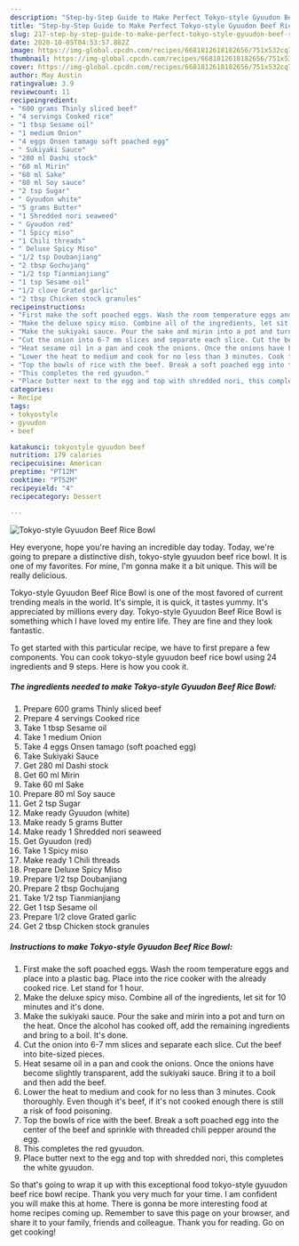 ```yaml
---
description: "Step-by-Step Guide to Make Perfect Tokyo-style Gyuudon Beef Rice Bowl"
title: "Step-by-Step Guide to Make Perfect Tokyo-style Gyuudon Beef Rice Bowl"
slug: 217-step-by-step-guide-to-make-perfect-tokyo-style-gyuudon-beef-rice-bowl
date: 2020-10-05T04:53:57.802Z
image: https://img-global.cpcdn.com/recipes/6681812618182656/751x532cq70/tokyo-style-gyuudon-beef-rice-bowl-recipe-main-photo.jpg
thumbnail: https://img-global.cpcdn.com/recipes/6681812618182656/751x532cq70/tokyo-style-gyuudon-beef-rice-bowl-recipe-main-photo.jpg
cover: https://img-global.cpcdn.com/recipes/6681812618182656/751x532cq70/tokyo-style-gyuudon-beef-rice-bowl-recipe-main-photo.jpg
author: May Austin
ratingvalue: 3.9
reviewcount: 11
recipeingredient:
- "600 grams Thinly sliced beef"
- "4 servings Cooked rice"
- "1 tbsp Sesame oil"
- "1 medium Onion"
- "4 eggs Onsen tamago soft poached egg"
- " Sukiyaki Sauce"
- "280 ml Dashi stock"
- "60 ml Mirin"
- "60 ml Sake"
- "80 ml Soy sauce"
- "2 tsp Sugar"
- " Gyuudon white"
- "5 grams Butter"
- "1 Shredded nori seaweed"
- " Gyuudon red"
- "1 Spicy miso"
- "1 Chili threads"
- " Deluxe Spicy Miso"
- "1/2 tsp Doubanjiang"
- "2 tbsp Gochujang"
- "1/2 tsp Tianmianjiang"
- "1 tsp Sesame oil"
- "1/2 clove Grated garlic"
- "2 tbsp Chicken stock granules"
recipeinstructions:
- "First make the soft poached eggs. Wash the room temperature eggs and place into a plastic bag. Place into the rice cooker with the already cooked rice. Let stand for 1 hour."
- "Make the deluxe spicy miso. Combine all of the ingredients, let sit for 10 minutes and it&#39;s done."
- "Make the sukiyaki sauce. Pour the sake and mirin into a pot and turn on the heat. Once the alcohol has cooked off, add the remaining ingredients and bring to a boil. It&#39;s done."
- "Cut the onion into 6-7 mm slices and separate each slice. Cut the beef into bite-sized pieces."
- "Heat sesame oil in a pan and cook the onions. Once the onions have become slightly transparent, add the sukiyaki sauce. Bring it to a boil and then add the beef."
- "Lower the heat to medium and cook for no less than 3 minutes. Cook thoroughly. Even though it&#39;s beef, if it&#39;s not cooked enough there is still a risk of food poisoning."
- "Top the bowls of rice with the beef. Break a soft poached egg into the center of the beef and sprinkle with threaded chili pepper around the egg."
- "This completes the red gyuudon."
- "Place butter next to the egg and top with shredded nori, this completes the white gyuudon."
categories:
- Recipe
tags:
- tokyostyle
- gyuudon
- beef

katakunci: tokyostyle gyuudon beef 
nutrition: 179 calories
recipecuisine: American
preptime: "PT12M"
cooktime: "PT52M"
recipeyield: "4"
recipecategory: Dessert

---
```



![Tokyo-style Gyuudon Beef Rice Bowl](https://img-global.cpcdn.com/recipes/6681812618182656/751x532cq70/tokyo-style-gyuudon-beef-rice-bowl-recipe-main-photo.jpg)

Hey everyone, hope you're having an incredible day today. Today, we're going to prepare a distinctive dish, tokyo-style gyuudon beef rice bowl. It is one of my favorites. For mine, I'm gonna make it a bit unique. This will be really delicious.



Tokyo-style Gyuudon Beef Rice Bowl is one of the most favored of current trending meals in the world. It's simple, it is quick, it tastes yummy. It's appreciated by millions every day. Tokyo-style Gyuudon Beef Rice Bowl is something which I have loved my entire life. They are fine and they look fantastic.


To get started with this particular recipe, we have to first prepare a few components. You can cook tokyo-style gyuudon beef rice bowl using 24 ingredients and 9 steps. Here is how you cook it.

<!--inarticleads1-->

##### The ingredients needed to make Tokyo-style Gyuudon Beef Rice Bowl:

1. Prepare 600 grams Thinly sliced beef
1. Prepare 4 servings Cooked rice
1. Take 1 tbsp Sesame oil
1. Take 1 medium Onion
1. Take 4 eggs Onsen tamago (soft poached egg)
1. Take  Sukiyaki Sauce
1. Get 280 ml Dashi stock
1. Get 60 ml Mirin
1. Take 60 ml Sake
1. Prepare 80 ml Soy sauce
1. Get 2 tsp Sugar
1. Make ready  Gyuudon (white)
1. Make ready 5 grams Butter
1. Make ready 1 Shredded nori seaweed
1. Get  Gyuudon (red)
1. Take 1 Spicy miso
1. Make ready 1 Chili threads
1. Prepare  Deluxe Spicy Miso
1. Prepare 1/2 tsp Doubanjiang
1. Prepare 2 tbsp Gochujang
1. Take 1/2 tsp Tianmianjiang
1. Get 1 tsp Sesame oil
1. Prepare 1/2 clove Grated garlic
1. Get 2 tbsp Chicken stock granules




<!--inarticleads2-->

##### Instructions to make Tokyo-style Gyuudon Beef Rice Bowl:

1. First make the soft poached eggs. Wash the room temperature eggs and place into a plastic bag. Place into the rice cooker with the already cooked rice. Let stand for 1 hour.
1. Make the deluxe spicy miso. Combine all of the ingredients, let sit for 10 minutes and it&#39;s done.
1. Make the sukiyaki sauce. Pour the sake and mirin into a pot and turn on the heat. Once the alcohol has cooked off, add the remaining ingredients and bring to a boil. It&#39;s done.
1. Cut the onion into 6-7 mm slices and separate each slice. Cut the beef into bite-sized pieces.
1. Heat sesame oil in a pan and cook the onions. Once the onions have become slightly transparent, add the sukiyaki sauce. Bring it to a boil and then add the beef.
1. Lower the heat to medium and cook for no less than 3 minutes. Cook thoroughly. Even though it&#39;s beef, if it&#39;s not cooked enough there is still a risk of food poisoning.
1. Top the bowls of rice with the beef. Break a soft poached egg into the center of the beef and sprinkle with threaded chili pepper around the egg.
1. This completes the red gyuudon.
1. Place butter next to the egg and top with shredded nori, this completes the white gyuudon.




So that's going to wrap it up with this exceptional food tokyo-style gyuudon beef rice bowl recipe. Thank you very much for your time. I am confident you will make this at home. There is gonna be more interesting food at home recipes coming up. Remember to save this page on your browser, and share it to your family, friends and colleague. Thank you for reading. Go on get cooking!
